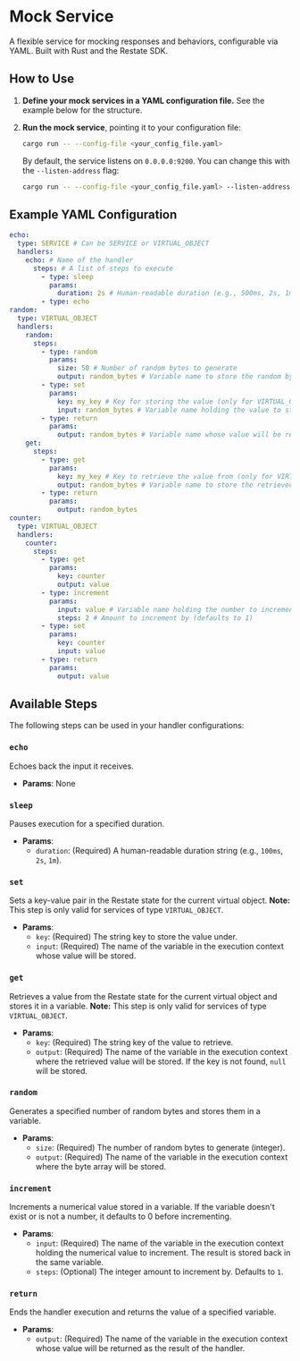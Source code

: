 # Mock Service

A flexible service for mocking responses and behaviors, configurable via YAML. Built with Rust and the Restate SDK.

## How to Use

1.  **Define your mock services in a YAML configuration file.** See the example below for the structure.
2.  **Run the mock service**, pointing it to your configuration file:

    ```bash
    cargo run -- --config-file <your_config_file.yaml>
    ```

    By default, the service listens on `0.0.0.0:9200`. You can change this with the `--listen-address` flag:

    ```bash
    cargo run -- --config-file <your_config_file.yaml> --listen-address <ip>:<port>
    ```

## Example YAML Configuration

```yaml
echo:
  type: SERVICE # Can be SERVICE or VIRTUAL_OBJECT
  handlers:
    echo: # Name of the handler
      steps: # A list of steps to execute
        - type: sleep
          params:
            duration: 2s # Human-readable duration (e.g., 500ms, 2s, 1m)
        - type: echo
random:
  type: VIRTUAL_OBJECT
  handlers:
    random:
      steps:
        - type: random
          params:
            size: 50 # Number of random bytes to generate
            output: random_bytes # Variable name to store the random bytes
        - type: set
          params:
            key: my_key # Key for storing the value (only for VIRTUAL_OBJECT)
            input: random_bytes # Variable name holding the value to store
        - type: return
          params:
            output: random_bytes # Variable name whose value will be returned
    get:
      steps:
        - type: get
          params:
            key: my_key # Key to retrieve the value from (only for VIRTUAL_OBJECT)
            output: random_bytes # Variable name to store the retrieved value
        - type: return
          params:
            output: random_bytes
counter:
  type: VIRTUAL_OBJECT
  handlers:
    counter:
      steps:
        - type: get
          params:
            key: counter
            output: value
        - type: increment
          params:
            input: value # Variable name holding the number to increment
            steps: 2 # Amount to increment by (defaults to 1)
        - type: set
          params:
            key: counter
            input: value
        - type: return
          params:
            output: value
```

## Available Steps

The following steps can be used in your handler configurations:

### `echo`

Echoes back the input it receives.

*   **Params**: None

### `sleep`

Pauses execution for a specified duration.

*   **Params**:
    *   `duration`: (Required) A human-readable duration string (e.g., `100ms`, `2s`, `1m`).

### `set`

Sets a key-value pair in the Restate state for the current virtual object.
**Note:** This step is only valid for services of type `VIRTUAL_OBJECT`.

*   **Params**:
    *   `key`: (Required) The string key to store the value under.
    *   `input`: (Required) The name of the variable in the execution context whose value will be stored.

### `get`

Retrieves a value from the Restate state for the current virtual object and stores it in a variable.
**Note:** This step is only valid for services of type `VIRTUAL_OBJECT`.

*   **Params**:
    *   `key`: (Required) The string key of the value to retrieve.
    *   `output`: (Required) The name of the variable in the execution context where the retrieved value will be stored. If the key is not found, `null` will be stored.

### `random`

Generates a specified number of random bytes and stores them in a variable.

*   **Params**:
    *   `size`: (Required) The number of random bytes to generate (integer).
    *   `output`: (Required) The name of the variable in the execution context where the byte array will be stored.

### `increment`

Increments a numerical value stored in a variable. If the variable doesn't exist or is not a number, it defaults to 0 before incrementing.

*   **Params**:
    *   `input`: (Required) The name of the variable in the execution context holding the numerical value to increment. The result is stored back in the same variable.
    *   `steps`: (Optional) The integer amount to increment by. Defaults to `1`.

### `return`

Ends the handler execution and returns the value of a specified variable.

*   **Params**:
    *   `output`: (Required) The name of the variable in the execution context whose value will be returned as the result of the handler.
